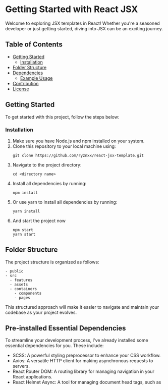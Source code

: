 # Getting Started with React JSX

Welcome to exploring JSX templates in React! Whether you're a seasoned developer or just getting started, diving into JSX can be an exciting journey.

## Table of Contents

- [Getting Started](#getting-started)
  - [Installation](#installation)
- [Folder Structure](#folder-structure)
- [Dependencies](#dependencies)
  - [Example Usage](#example-usage)
- [Contribution](#contribution)
- [License](#license)

## Getting Started

To get started with this project, follow the steps below:

### Installation

1. Make sure you have Node.js and npm installed on your system.
2. Clone this repository to your local machine using:
   ```
   git clone https://github.com/ryznxx/react-jsx-template.git
   ```
3. Navigate to the project directory:
   ```
   cd <directory name>
   ```
4. Install all dependencies by running:
   ```
   npm install
   ```
5. Or use yarn to Install all dependencies by running:
   ```
   yarn install
   ```
6. And start the project now
   ```
   npm start
   yarn start
   ```

## Folder Structure

The project structure is organized as follows:

```
- public
- src
  - features
  - assets
  - containers
    - components
    - pages
```

This structured approach will make it easier to navigate and maintain your codebase as your project evolves.

## Pre-installed Essential Dependencies

To streamline your development process, I've already installed some essential dependencies for you. These include:

- SCSS: A powerful styling preprocessor to enhance your CSS workflow.
- Axios: A versatile HTTP client for making asynchronous requests to servers.
- React Router DOM: A routing library for managing navigation in your React applications.
- React Helmet Async: A tool for managing document head tags, such as <title> and <meta>.

By including these dependencies from the start, you'll have a solid foundation to build upon and accelerate your development.

Feel free to explore additional libraries and tools as you continue to refine your React project. Happy coding!

## Contribution

Contributions to this project are welcome!

## License

This project is licensed under the terms of the [MIT License](LICENSE).
